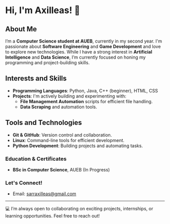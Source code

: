 # Hi, I'm Axilleas! 👋

## About Me

I’m a **Computer Science student at AUEB**, currently in my second year. I'm passionate about **Software Engineering** and **Game Development** and love to explore new technologies. While I have a strong interest in **Artificial Intelligence** and **Data Science**, I’m currently focused on honing my programming and project-building skills.

## Interests and Skills

- **Programming Languages**: Python, Java, C++ (beginner), HTML, CSS
- **Projects**: I'm actively building and experimenting with:
  - **File Management Automation** scripts for efficient file handling.
  - **Data Scraping** and automation tools.

## Tools and Technologies

- **Git & GitHub**: Version control and collaboration.
- **Linux**: Command-line tools for efficient development.
- **Python Development**: Building projects and automating tasks.

### Education & Certificates
- **BSc in Computer Science**, AUEB (In Progress)

### Let's Connect!
- Email: sarraxilleas@gmail.com

---

💻 I’m always open to collaborating on exciting projects, internships, or learning opportunities. Feel free to reach out!

